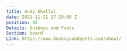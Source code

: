 ```yaml
---
title: Andy Shallal
date: 2021-11-11 17:29:00 Z
position: 45
Details: Busboys and Poets
Section: board
Link: https://www.busboysandpoets.com/about/
---
```


